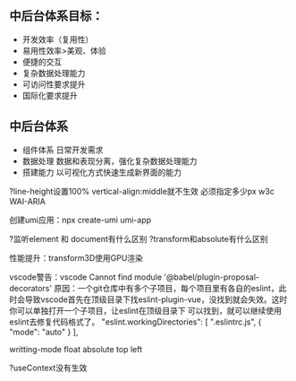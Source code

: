 ## 中后台体系目标：

* 开发效率（复用性）
* 易用性效率>美观、体验
* 便捷的交互
* 复杂数据处理能力
* 可访问性要求提升
* 国际化要求提升

## 中后台体系

* 组件体系 日常开发需求
* 数据处理 数据和表现分离，强化复杂数据处理能力
* 搭建能力 以可视化方式快速生成新界面的能力

?line-height设置100% vertical-align:middle就不生效 必须指定多少px
w3c WAI-ARIA

创建umi应用：npx create-umi umi-app

?监听element 和 document有什么区别
?transform和absolute有什么区别

性能提升：transform3D使用GPU渲染

vscode警告：vscode Cannot find module '@babel/plugin-proposal-decorators'
原因：一个git仓库中有多个子项目，每个项目里有各自的eslint，此时会导致vscode首先在顶级目录下找eslint-plugin-vue，没找到就会失效。这时你可以单独打开一个子项目，让eslint在顶级目录下 可以找到，就可以继续使用eslint去修复代码格式了。
"eslint.workingDirectories": [
    ".eslintrc.js",
    {
        "mode": "auto"
    }
],

writting-mode
float
absolute top left

?useContext没有生效
